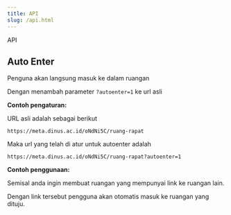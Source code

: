 ```yaml
---
title: API
slug: /api.html
---
```


API

## Auto Enter

Penguna akan langsung masuk ke dalam ruangan 

Dengan menambah parameter `?autoenter=1` ke url asli

**Contoh pengaturan:**  

URL asli adalah sebagai berikut

```
https://meta.dinus.ac.id/oNdNi5C/ruang-rapat
```

Maka url yang telah di atur untuk autoenter adalah
```
https://meta.dinus.ac.id/oNdNi5C/ruang-rapat?autoenter=1
```

**Contoh penggunaan:**

Semisal anda ingin membuat ruangan yang mempunyai link ke ruangan lain. 

Dengan link tersebut pengguna akan otomatis masuk ke ruangan yang dituju.